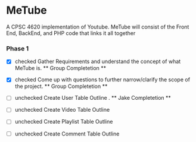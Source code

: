 # MeTube
A CPSC 4620 implementation of Youtube. MeTube will consist of the Front End, BackEnd, and PHP code that links it all together




### Phase 1
* [x] checked   Gather Requirements and understand the concept of what MeTube is. ** Group Completetion ** 
* [x] checked   Come up with questions to further narrow/clarify the scope of the project. ** Group Completetion ** 
* [ ] unchecked Create User Table Outline .  ** Jake Completetion ** 
* [ ] unchecked Create Video Table Outline
* [ ] unchecked Create Playlist Table Outline
* [ ] unchecked Create Comment Table Outline


